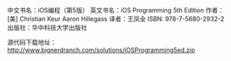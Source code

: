 中文书名：iOS编程（第5版）
英文书名：iOS Programming 5th Edition
作者：[美] Christian Keur Aaron Hillegass
译者：王凤全
ISBN: 978-7-5680-2932-2
出版社：华中科技大学出版社

源代码下载地址：
        <http://www.bignerdranch.com/solutions/iOSProgramming5ed.zip>
        

